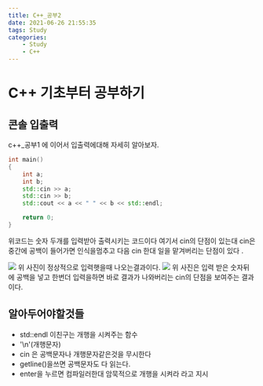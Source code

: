 ```yaml
---
title: C++_공부2
date: 2021-06-26 21:55:35
tags: Study
categories:
    - Study
    - C++
---
```

# C++ 기초부터 공부하기

## 콘솔 입출력
c++_공부1 에 이어서 입출력에대해 자세히 알아보자.

```C++
int main()
{
    int a;
    int b;
    std::cin >> a;
    std::cin >> b;
    std::cout << a << " " << b << std::endl;

    return 0; 
}
```
위코드는  숫자 두개를 입력받아 출력시키는 코드이다 
여기서 cin의 단점이 있는대 
cin은 중간에 공백이 들어가면 인식을멈추고 다음 cin 한대 일을 맡겨버리는 단점이 있다 .

![](https://user-images.githubusercontent.com/54093963/123513886-b1396a80-d6ca-11eb-867f-11e524104cdb.PNG)
위 사진이 정상적으로 입력햇을때 나오는결과이다.
![](https://user-images.githubusercontent.com/54093963/123513888-b26a9780-d6ca-11eb-8cae-b53978d0d202.PNG)
위 사진은 입력 받은 숫자뒤에 공백을 넣고 한번더 입력을하면 바로 결과가 나와버리는 cin의 단점을 보여주는 결과이다.

## 알아두어야할것들
- std::endl 이친구는 개행을 시켜주는 함수
- '\n'(개행문자)
- cin 은 공백문자나 개행문자같은것을 무시한다
- getline()을쓰면 공백문자도 다 읽는다.
- enter을 누르면 컴파일러한대 암묵적으로 개행을 시켜라 라고 지시

